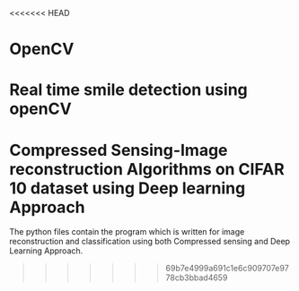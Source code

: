 <<<<<<< HEAD
# OpenCV
Real time smile detection using openCV
=======
# Compressed Sensing-Image reconstruction Algorithms on CIFAR 10 dataset using Deep learning Approach
The python files contain the program which is written for image reconstruction and classification using both Compressed sensing and Deep Learning Approach.

>>>>>>> 69b7e4999a691c1e6c909707e9778cb3bbad4659
